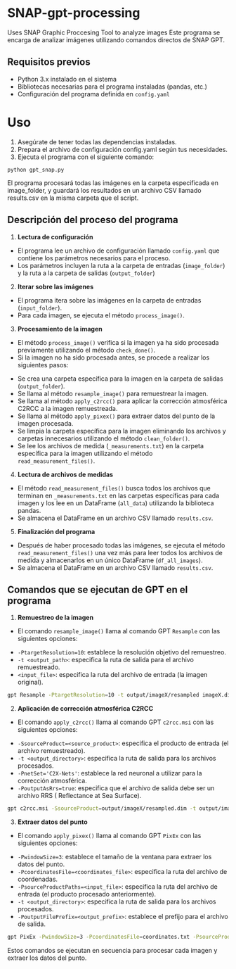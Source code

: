 # SNAP-gpt-processing
Uses SNAP Graphic Proccesing Tool to analyze images
Este programa se encarga de analizar imágenes utilizando comandos directos de SNAP GPT.

**Requisitos previos**
-------------------

* Python 3.x instalado en el sistema
* Bibliotecas necesarias para el programa instaladas (pandas, etc.)
* Configuración del programa definida en `config.yaml`

# Uso
1. Asegúrate de tener todas las dependencias instaladas.
2. Prepara el archivo de configuración config.yaml según tus necesidades.
3. Ejecuta el programa con el siguiente comando:

``` 
python gpt_snap.py
```

El programa procesará todas las imágenes en la carpeta especificada en image_folder, y guardará los resultados en un archivo CSV llamado results.csv en la misma carpeta que el script.



**Descripción del proceso del programa**
-----------------

1. **Lectura de configuración**
 * El programa lee un archivo de configuración llamado `config.yaml` que contiene los parámetros necesarios para el proceso.
 * Los parámetros incluyen la ruta a la carpeta de entradas (`image_folder`) y la ruta a la carpeta de salidas (`output_folder`)
2. **Iterar sobre las imágenes**
 * El programa itera sobre las imágenes en la carpeta de entradas (`input_folder`).
 * Para cada imagen, se ejecuta el método `process_image()`.
3. **Procesamiento de la imagen**
 * El método `process_image()` verifica si la imagen ya ha sido procesada previamente utilizando el método `check_done()`.
 * Si la imagen no ha sido procesada antes, se procede a realizar los siguientes pasos:
 + Se crea una carpeta específica para la imagen en la carpeta de salidas (`output_folder`).
 + Se llama al método `resample_image()` para remuestrear la imagen.
 + Se llama al método `apply_c2rcc()` para aplicar la corrección atmosférica C2RCC a la imagen remuestreada.
 + Se llama al método `apply_pixex()` para extraer datos del punto de la imagen procesada.
 + Se limpia la carpeta específica para la imagen eliminando los archivos y carpetas innecesarios utilizando el método `clean_folder()`.
 + Se lee los archivos de medida (`_measurements.txt`) en la carpeta específica para la imagen utilizando el método `read_measurement_files()`.
4. **Lectura de archivos de medidas**
 * El método `read_measurement_files()` busca todos los archivos que terminan en `_measurements.txt` en las carpetas específicas para cada imagen y los lee en un DataFrame (`all_data`) utilizando la biblioteca pandas.
 * Se almacena el DataFrame en un archivo CSV llamado `results.csv`.
5. **Finalización del programa**
 * Después de haber procesado todas las imágenes, se ejecuta el método `read_measurement_files()` una vez más para leer todos los archivos de medida y almacenarlos en un único DataFrame (`df_all_images`).
 * Se almacena el DataFrame en un archivo CSV llamado `results.csv`.

**Comandos que se ejecutan de GPT en el programa**
--------------------------------------------

1. **Remuestreo de la imagen**
 * El comando `resample_image()` llama al comando GPT `Resample` con las siguientes opciones:
 + `-PtargetResolution=10`: establece la resolución objetivo del remuestreo.
 + `-t <output_path>`: especifica la ruta de salida para el archivo remuestreado.
 + `<input_file>`: especifica la ruta del archivo de entrada (la imagen original).
```bash
gpt Resample -PtargetResolution=10 -t output/imageX/resampled imageX.dim
```
2. **Aplicación de corrección atmosférica C2RCC**
 * El comando `apply_c2rcc()` llama al comando GPT `c2rcc.msi` con las siguientes opciones:
 + `-SsourceProduct=<source_product>`: especifica el producto de entrada (el archivo remuestreado).
 + `-t <output_directory>`: especifica la ruta de salida para los archivos procesados.
 + `-PnetSet='C2X-Nets'`: establece la red neuronal a utilizar para la corrección atmosférica.
 + `-PoutputAsRrs=true`: especifica que el archivo de salida debe ser un archivo RRS ( Reflectance at Sea Surface).
```bash
gpt c2rcc.msi -SsourceProduct=output/imageX/resampled.dim -t output/imageX/c2rcc.c2rcc -PnetSet='C2X-Nets' -PoutputAsRrs=true
```
3. **Extraer datos del punto**
 * El comando `apply_pixex()` llama al comando GPT `PixEx` con las siguientes opciones:
 + `-PwindowSize=3`: establece el tamaño de la ventana para extraer los datos del punto.
 + `-PcoordinatesFile=<coordinates_file>`: especifica la ruta del archivo de coordenadas.
 + `-PsourceProductPaths=<input_file>`: especifica la ruta del archivo de entrada (el producto procesado anteriormente).
 + `-t <output_directory>`: especifica la ruta de salida para los archivos procesados.
 + `-PoutputFilePrefix=<output_prefix>`: establece el prefijo para el archivo de salida.
```bash
gpt PixEx -PwindowSize=3 -PcoordinatesFile=coordinates.txt -PsourceProductPaths=output/imageX/c2rcc.c2rcc.dim -t output/imageX/pixex -PoutputFilePrefix=pixex_output
```
Estos comandos se ejecutan en secuencia para procesar cada imagen y extraer los datos del punto.